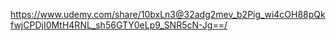https://www.udemy.com/share/10bxLn3@32adg2mev_b2Pig_wi4cOH88pQkfwjCPDjI0MtH4RNL_sh56GTY0eLp9_SNR5cN-Jg==/

